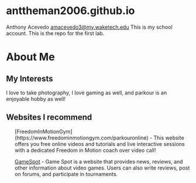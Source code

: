 # anttheman2006.github.io
Anthony Acevedo
amacevedo3@my.waketech.edu
This is my school account.
This is the repo for the first lab.
<h1>About Me</h1>

<h2>My Interests</h2>
<p>I love to take photography, I love gaming as well, and parkour is an enjoyable hobby as well!</p>

<h2>Websites I recommend</h2>
<ul>
[FreedomInMotionGym](https://www.freedominmotiongym.com/parkouronline)</a> - This website offers you free online videos and tutorials and live interactive sessions with a dedicated Freedom in Motion coach over video call!</li>

[GameSpot](https://www.gamespot.com/)</a> - Game Spot is a website that provides news, reviews, and other information about video games. Users can also write reviews, post on forums, and participate in tournaments.</li>
</ul>

